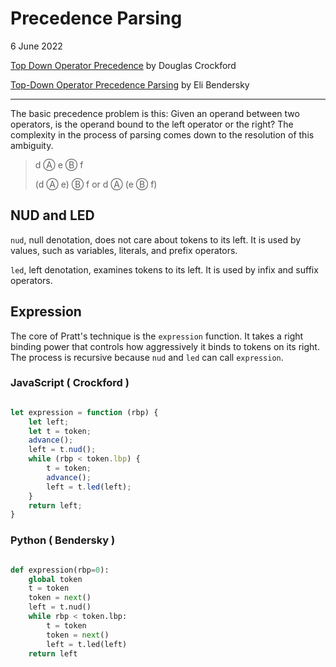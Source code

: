 # Precedence Parsing

6 June 2022

[Top Down Operator Precedence](https://www.crockford.com/javascript/tdop/tdop.html)
by Douglas Crockford

[Top-Down Operator Precedence Parsing](https://eli.thegreenplace.net/2010/01/02/top-down-operator-precedence-parsing)
by Eli Bendersky

---

The basic precedence problem is this: Given an operand between two operators, is
the operand bound to the left operator or the right? The complexity in the
process of parsing comes down to the resolution of this ambiguity.

> d Ⓐ e Ⓑ f
>
> (d Ⓐ e) Ⓑ f or d Ⓐ (e Ⓑ f)

## NUD and LED

`nud`, null denotation, does not care about tokens to its left. It is used
by values, such as variables, literals, and prefix operators.

`led`, left denotation, examines tokens to its left. It is used by infix
and suffix operators.

## Expression

The core of Pratt's technique is the `expression` function. It takes a right
binding power that controls how aggressively it binds to tokens on its right.
The process is recursive because `nud` and `led` can call `expression`.

### JavaScript ( Crockford )

```javascript

let expression = function (rbp) {
    let left;
    let t = token;
    advance();
    left = t.nud();
    while (rbp < token.lbp) {
        t = token;
        advance();
        left = t.led(left);
    }
    return left;
}

```

### Python ( Bendersky )

```python

def expression(rbp=0):
    global token
    t = token
    token = next()
    left = t.nud()
    while rbp < token.lbp:
        t = token
        token = next()
        left = t.led(left)
    return left

```
